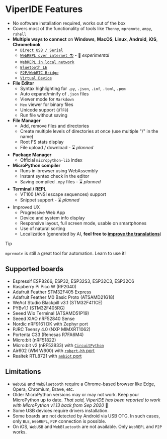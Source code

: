 # ViperIDE Features

- No software installation required, works out of the box
- Covers most of the functionality of tools like `Thonny`, `mpremote`, `ampy`, `rshell`
- **Multiple ways to connect** on **Windows**, **MacOS**, **Linux**, **Android**, **iOS**, **Chromebook**
  - [`Direct USB / Serial`](USB-Serial-REPL.md)
  - [`WebREPL over internet 🌎`](Web-REPL-Relay.md) - 🚧 *experimental*
  - [`WebREPL in local network`](Web-REPL-Server.md)
  - [`Bluetooth LE`](Bluetooth-REPL.md)
  - [`P2P/WebRTC Bridge`](https://viper-ide.org/bridge.html)
  - [`Virtual Device`](https://viper-ide.org/?vm=1)
- **File Editor**
  - Syntax highlighting for `.py`, `.json`, `.inf`, `.toml`, `.pem`
  - Auto expand/minify of `.json` files
  - Viewer mode for `Markdown`
  - `Hex` viewer for binary files
  - Unicode support (`UTF8`)
  - Run file without saving
- **File Manager**
  - Add, remove files and directories
  - Create multiple levels of directories at once (use multiple "/" in the name)
  - Root FS stats display
  - File upload / download - ⌛ *planned*
- **Package Manager**
  - Official `micropython-lib` index
- **MicroPython compiler**
  - Runs in-browser using WebAssembly
  - Instant syntax check in the editor
  - Saving compiled `.mpy` files - ⌛ *planned*
- **Terminal / REPL**
  - VT100 (ANSI escape sequences) support
  - Snippet support - ⌛ *planned*
- Improved UX
  - Progressive Web App
  - Device and system info display
  - Responsive layout, full screen mode, usable on smartphones
  - Use of natural sorting
  - Localization (generated by AI, **feel free to [improve the translations](./lang)**)


> [!TIP]
> `mpremote` is still a great tool for automation. Learn to use it!


## Supported boards

- Espressif ESP8266, ESP32, ESP32S3, ESP32C3, ESP32C6
- Raspberry Pi Pico W (RP2040)
- Adafruit Feather STM32F405 Express
- Adafruit Feather M0 Basic Proto (ATSAMD21G18)
- WeAct Studio Blackpill v3.1 (STM32F411CE)
- PYBv1.1 (STM32F405RG)
- Seeed Wio Terminal (ATSAMD51P19)
- Seeed XIAO nRF52840 Sense
- Nordic nRF9161 DK with Zephyr port
- PJRC Teensy 4.0 (NXP MIMXRT1062)
- Portenta C33 (Renesas R7FA6M4)
- Micro:bit (nRF51822)
- Micro:bit v2 (nRF52833) with [`CircuitPython`](https://circuitpython.org/board/microbit_v2)
- Air602 (WM W600) with [`robert-hh` port](https://github.com/robert-hh/Shared-Stuff/tree/master/w600_firmware)
- Realtek RTL8721 with [`ambiot` port](https://github.com/ambiot/micropython/releases)


## Limitations

- `WebUSB` and `WebBluetooth` require a Chrome-based browser like Edge, Opera, Chromium, Brave, etc.
- Older MicroPython versions may or may not work. Keep your MicroPython up to date.
  *That said, ViperIDE has been reported to work with MicroPython v1.13 back from Sep 2020* 🤠
- Some USB devices require drivers installation.
- Some boards are not detected by Android via USB OTG. In such cases, only `BLE`, `WebREPL`, `P2P` connection is possible.
- On iOS, `WebUSB` and `WebBluetooth` are not available. Only `WebREPL` and `P2P` works.
